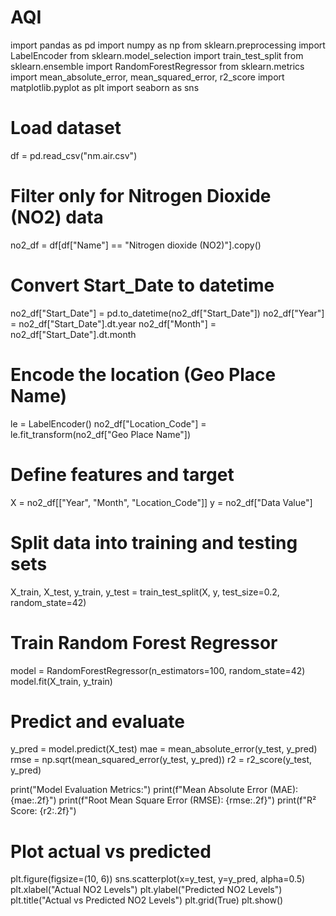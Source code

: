 # AQI
import pandas as pd
import numpy as np
from sklearn.preprocessing import LabelEncoder
from sklearn.model_selection import train_test_split
from sklearn.ensemble import RandomForestRegressor
from sklearn.metrics import mean_absolute_error, mean_squared_error, r2_score
import matplotlib.pyplot as plt
import seaborn as sns

# Load dataset
df = pd.read_csv("nm.air.csv")

# Filter only for Nitrogen Dioxide (NO2) data
no2_df = df[df["Name"] == "Nitrogen dioxide (NO2)"].copy()

# Convert Start_Date to datetime
no2_df["Start_Date"] = pd.to_datetime(no2_df["Start_Date"])
no2_df["Year"] = no2_df["Start_Date"].dt.year
no2_df["Month"] = no2_df["Start_Date"].dt.month

# Encode the location (Geo Place Name)
le = LabelEncoder()
no2_df["Location_Code"] = le.fit_transform(no2_df["Geo Place Name"])

# Define features and target
X = no2_df[["Year", "Month", "Location_Code"]]
y = no2_df["Data Value"]

# Split data into training and testing sets
X_train, X_test, y_train, y_test = train_test_split(X, y, test_size=0.2, random_state=42)

# Train Random Forest Regressor
model = RandomForestRegressor(n_estimators=100, random_state=42)
model.fit(X_train, y_train)

# Predict and evaluate
y_pred = model.predict(X_test)
mae = mean_absolute_error(y_test, y_pred)
rmse = np.sqrt(mean_squared_error(y_test, y_pred))
r2 = r2_score(y_test, y_pred)

print("Model Evaluation Metrics:")
print(f"Mean Absolute Error (MAE): {mae:.2f}")
print(f"Root Mean Square Error (RMSE): {rmse:.2f}")
print(f"R² Score: {r2:.2f}")

# Plot actual vs predicted
plt.figure(figsize=(10, 6))
sns.scatterplot(x=y_test, y=y_pred, alpha=0.5)
plt.xlabel("Actual NO2 Levels")
plt.ylabel("Predicted NO2 Levels")
plt.title("Actual vs Predicted NO2 Levels")
plt.grid(True)
plt.show()
